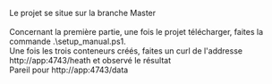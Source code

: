 Le projet se situe sur la branche Master
</br></br>
Concernant la première partie, une fois le projet télécharger, faites la commande .\setup_manual.ps1. </br>
Une fois les trois conteneurs créés, faites un curl de l'addresse http://app:4743/heath et observé le résultat </br>
Pareil pour http://app:4743/data
